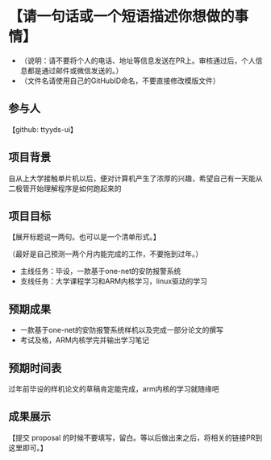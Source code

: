 # 【请一句话或一个短语描述你想做的事情】

* （说明：请不要将个人的电话、地址等信息发送在PR上。审核通过后，个人信息都是通过邮件或微信发送的。）
* （文件名请使用自己的GitHubID命名，不要直接修改模版文件）

## 参与人

【github: ttyyds-ui】

## 项目背景

自从上大学接触单片机以后，便对计算机产生了浓厚的兴趣，希望自己有一天能从二极管开始理解程序是如何跑起来的

## 项目目标

【展开标题说一两句。也可以是一个清单形式。】

（最好是自己预测一两个月内能完成的工作，不要拖到过年。）

 * 主线任务：毕设，一款基于one-net的安防报警系统
 * 支线任务：大学课程学习和ARM内核学习，linux驱动的学习

## 预期成果

* 一款基于one-net的安防报警系统样机以及完成一部分论文的撰写
* 考试及格，ARM内核学完并输出学习笔记


## 预期时间表

过年前毕设的样机论文的草稿肯定能完成，arm内核的学习就随缘吧

## 成果展示

【提交 proposal 的时候不要填写，留白。等以后做出来之后，将相关的链接PR到这里即可。】
